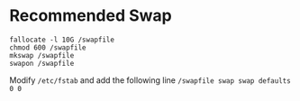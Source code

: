 

# Recommended Swap

```
fallocate -l 10G /swapfile
chmod 600 /swapfile
mkswap /swapfile
swapon /swapfile
```

Modify `/etc/fstab` and add the following line `/swapfile swap swap defaults 0 0`
